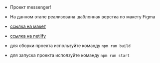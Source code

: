 - Проект messenger!

- На данном этапе реализована шаблонная верстка по макету Figma
- [ссылка на макет](https://www.figma.com/file/jF5fFFzgGOxQeB4CmKWTiE/Chat_external_link?type=design&node-id=1-616&t=TUdkKckr7tkVPzJo-0)
- [ссылка на netlify](https://64bda1c775db486464ed5955--teal-palmier-91c23a.netlify.app/)

- для сборки проекта используйте команду `npm run build`
- для запуска проекта исползуйте команду `npm run start`
